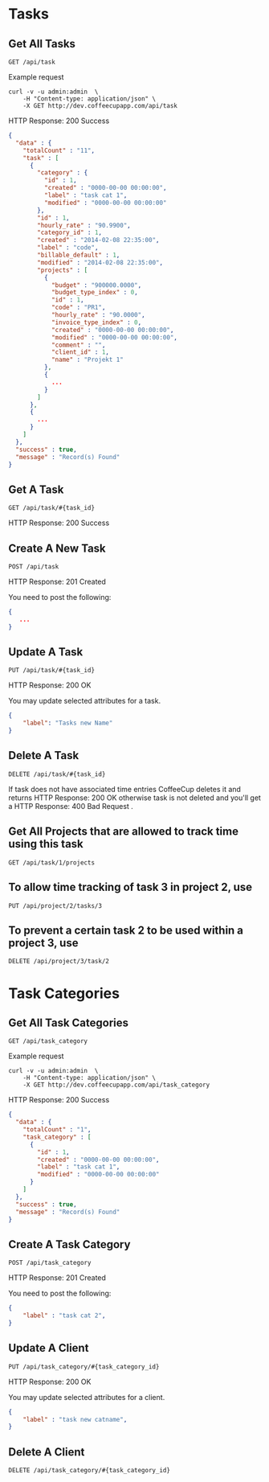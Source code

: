 # Tasks

## Get All Tasks

`GET /api/task`

Example request

```shell
curl -v -u admin:admin  \
	-H "Content-type: application/json" \
	-X GET http://dev.coffeecupapp.com/api/task
```

HTTP Response: 200 Success

```json
{
  "data" : {
    "totalCount" : "11",
    "task" : [
      {
        "category" : {
          "id" : 1,
          "created" : "0000-00-00 00:00:00",
          "label" : "task cat 1",
          "modified" : "0000-00-00 00:00:00"
        },
        "id" : 1,
        "hourly_rate" : "90.9900",
        "category_id" : 1,
        "created" : "2014-02-08 22:35:00",
        "label" : "code",
        "billable_default" : 1,
        "modified" : "2014-02-08 22:35:00",
        "projects" : [
          {
            "budget" : "900000.0000",
            "budget_type_index" : 0,
            "id" : 1,
            "code" : "PR1",
            "hourly_rate" : "90.0000",
            "invoice_type_index" : 0,
            "created" : "0000-00-00 00:00:00",
            "modified" : "0000-00-00 00:00:00",
            "comment" : "",
            "client_id" : 1,
            "name" : "Projekt 1"
          },
          {
            ...
          }
        ]
      },
      {
        ...
      }
    ]
  },
  "success" : true,
  "message" : "Record(s) Found"
}
```

## Get A Task

`GET /api/task/#{task_id}`

HTTP Response: 200 Success


## Create A New Task

`POST /api/task`

HTTP Response: 201 Created

You need to post the following:

```json
{
   ...
}
```

## Update A Task

`PUT /api/task/#{task_id}`

HTTP Response: 200 OK

You may update selected attributes for a task.

```json
{
    "label": "Tasks new Name"
}

```

## Delete A Task

`DELETE /api/task/#{task_id}`

If task does not have associated time entries CoffeeCup deletes it and returns HTTP Response: 200 OK otherwise task is not deleted and you'll get a HTTP Response: 400 Bad Request .


## Get All Projects that are allowed to track time using this task

`GET /api/task/1/projects`

## To allow time tracking of task 3 in project 2, use

`PUT /api/project/2/tasks/3`

## To prevent a certain task 2 to be used within a project 3, use

`DELETE /api/project/3/task/2`


# Task Categories

## Get All Task Categories

`GET /api/task_category`

Example request

```shell
curl -v -u admin:admin  \
	-H "Content-type: application/json" \
	-X GET http://dev.coffeecupapp.com/api/task_category
```

HTTP Response: 200 Success

```json
{
  "data" : {
    "totalCount" : "1",
    "task_category" : [
      {
        "id" : 1,
        "created" : "0000-00-00 00:00:00",
        "label" : "task cat 1",
        "modified" : "0000-00-00 00:00:00"
      }
    ]
  },
  "success" : true,
  "message" : "Record(s) Found"
}
```

## Create A Task Category

`POST /api/task_category`

HTTP Response: 201 Created

You need to post the following:

```json
{
    "label" : "task cat 2",
}
```

## Update A Client

`PUT /api/task_category/#{task_category_id}`

HTTP Response: 200 OK

You may update selected attributes for a client.

```json
{
    "label" : "task new catname",
}
```

## Delete A Client

`DELETE /api/task_category/#{task_category_id}`

